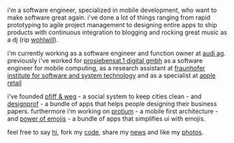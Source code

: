 i'm a software engineer, specialized in mobile development, who want to make software great again. i've done a lot of things ranging from rapid prototyping to agile project management to designing entire apps to ship products with continuous integration to blogging and rocking great music as a dj (rip <a href="http://www.wohlwill.me">wohlwill</a>).

i'm currently working as a software engineer and function owner at <a href="http://www.audi.de">audi ag</a>. previously i've worked for <a href="http://www.prosiebensat1.de">prosiebensat.1 digital gmbh</a> as a software engineer for mobile computing, as a research assistant at <a href="http://www.isst.fraunhofer.de">fraunhofer institute for software and system technology</a> and as a specialist at <a href="http://www.apple.com">apple retail</a>

i've founded <a href="http://pfiffundweg.de">pfiff & weg</a> - a social system to keep cities clean - and <a href="http://designprof.net">designprof</a> - a bundle of apps that helps people designing their business papers. furthermore i'm working on <a href="https://github.com/ProtiumLabs">protium</a> - a mobile first architecture - and <a href="https://github.com/PowerOfEmojis">power of emojis</a> - a bundle of apps that simplifies ui with emojis.

feel free to say <a href="mailto:hi@thomaspaulmann.com?Subject=Hi">hi</a>, fork my <a href="https://github.com/thomaspaulmann">code</a>, share my <a href="https://twitter.com/thomaspaulmann">news</a> and like my <a href="https://www.instagram.com/thomaspaulmann/">photos</a>.
